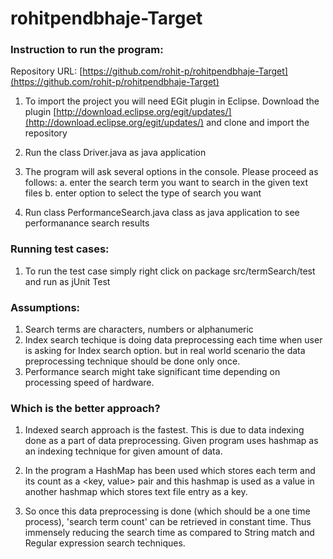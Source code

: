# rohitpendbhaje-Target

### Instruction to run the program:

Repository URL: [https://github.com/rohit-p/rohitpendbhaje-Target](https://github.com/rohit-p/rohitpendbhaje-Target)

1. To import the project you will need EGit plugin in Eclipse.
   Download the plugin [http://download.eclipse.org/egit/updates/](http://download.eclipse.org/egit/updates/) and clone and import the repository

2. Run the class Driver.java as java application

3. The program will ask several options in the console. Please proceed as follows:
	a. enter the search term you want to search in the given text files
	b. enter option to select the type of search you want

4. Run class PerformanceSearch.java class as java application to see performanance search results

### Running test cases:

1. To run the test case simply right click on package src/termSearch/test and run as jUnit Test

### Assumptions:

1. Search terms are characters, numbers or alphanumeric 
2. Index search techique is doing data preprocessing each time when user is asking for Index search option. but in real       world scenario the data preprocessing technique should be done only once. 
3. Performance search might take significant time depending on processing speed of hardware.


### Which is the better approach?

1. Indexed search approach is the fastest. This is due to data indexing done as a part of data preprocessing. Given program    uses hashmap as an indexing technique for given amount of data.

2. In the program a HashMap has been used which stores each term and its count as a <key, value> pair and this hashmap is    used as a value in another hashmap which stores text file entry as a key.
   
3. So once this data preprocessing is done (which should be a one time process), 'search term count' can be retrieved in       constant time. Thus immensely reducing the search time as compared to String match and Regular expression search        techniques.
